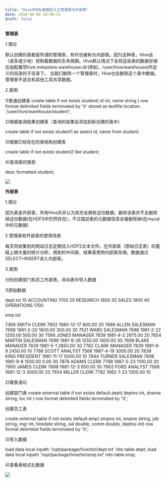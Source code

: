 ```yaml
---
title: "Hive中DDL数据定义之管理表与外部表"
date: 2018-09-06 18:40:53
draft: false
---
```

**管理表**

1.理论

默认创建的表都是所谓的管理表，有时也被称为内部表。因为这种表，Hive会（或多或少地）控制着数据的生命周期。Hive默认情况下会将这些表的数据存储在由配置项hive.metastore.warehouse.dir(例如，/user/hive/warehouse)所定义的目录的子目录下。 当我们删除一个管理表时，Hive也会删除这个表中数据。管理表不适合和其他工具共享数据。

2.案例

1)普通创建表
create table if not exists student( id int, name string ) row format delimited fields terminated by '\t' stored as textfile location '/user/hive/warehouse/student';

2)根据查询结果创建表（查询的结果会添加到新创建的表中）

create table if not exists student1 as select id, name from student;

3)根据已经存在的表结构创建表

create table if not exists student2 like student;

4)查询表的类型

desc formatted student;

![](https://img-blog.csdn.net/20180906153555120?watermark/2/text/aHR0cHM6Ly9ibG9nLmNzZG4ubmV0L3lzXzIzMDAxNA==/font/5a6L5L2T/fontsize/400/fill/I0JBQkFCMA==/dissolve/70)

**外部表**

1.理论

因为表是外部表，所有Hive并非认为其完全拥有这份数据。删除该表并不会删除掉这份数据(在HDFS中仍然存在)，不过描述表的元数据信息会被删除掉(在mysql中的元数据)

2.管理表和外部表的使用场景

每天将收集到的网站日志定期流入HDFS文本文件。在外部表（原始日志表）的基础上做大量的统计分析，用到的中间表、结果表使用内部表存储，数据通过SELECT+INSERT进入内部表。

3.案例

分别创建部门和员工外部表，并向表中导入数据

1)原始数据

dept.txt
10 ACCOUNTING 1700 20 RESEARCH 1800 30 SALES 1900 40 OPERATIONS 1700

emp.txt

7369 SMITH CLERK 7902 1980-12-17 800.00 20 7499 ALLEN SALESMAN 7698 1981-2-20 1600.00 300.00 30 7521 WARD SALESMAN 7698 1981-2-22 1250.00 500.00 30 7566 JONES MANAGER 7839 1981-4-2 2975.00 20 7654 MARTIN SALESMAN 7698 1981-9-28 1250.00 1400.00 30 7698 BLAKE MANAGER 7839 1981-5-1 2850.00 30 7782 CLARK MANAGER 7839 1981-6-9 2450.00 10 7788 SCOTT ANALYST 7566 1987-4-19 3000.00 20 7839 KING PRESIDENT 1981-11-17 5000.00 10 7844 TURNER SALESMAN 7698 1981-9-8 1500.00 0.00 30 7876 ADAMS CLERK 7788 1987-5-23 1100.00 20 7900 JAMES CLERK 7698 1981-12-3 950.00 30 7902 FORD ANALYST 7566 1981-12-3 3000.00 20 7934 MILLER CLERK 7782 1982-1-23 1300.00 10

2)建表语句

创建部门表
create external table if not exists default.dept( deptno int, dname string, loc int ) row format delimited fields terminated by '\t';

创建员工表

create external table if not exists default.emp( empno int, ename string, job string, mgr int, hiredate string, sal double, comm double, deptno int) row format delimited fields terminated by '\t';

3)导入数据

load data local inpath '/opt/package/hive/txt/dept.txt' into table dept; load data local inpath '/opt/package/hive/txt/emp.txt' into table emp;

4)查看表格式化数据

![](https://img-blog.csdn.net/20180906184029354?watermark/2/text/aHR0cHM6Ly9ibG9nLmNzZG4ubmV0L3lzXzIzMDAxNA==/font/5a6L5L2T/fontsize/400/fill/I0JBQkFCMA==/dissolve/70)